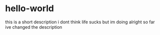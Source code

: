 # hello-world
this is a short description
i dont think life sucks but im doing alright so far
ive changed the description
